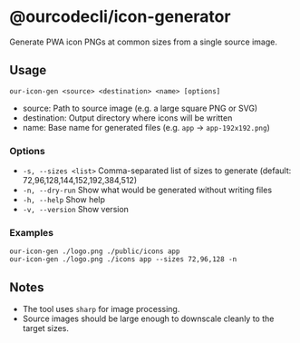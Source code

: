 # @ourcodecli/icon-generator

Generate PWA icon PNGs at common sizes from a single source image.

## Usage

```
our-icon-gen <source> <destination> <name> [options]
```

- source: Path to source image (e.g. a large square PNG or SVG)
- destination: Output directory where icons will be written
- name: Base name for generated files (e.g. `app` -> `app-192x192.png`)

### Options

- `-s, --sizes <list>` Comma-separated list of sizes to generate (default: 72,96,128,144,152,192,384,512)
- `-n, --dry-run` Show what would be generated without writing files
- `-h, --help` Show help
- `-v, --version` Show version

### Examples

```
our-icon-gen ./logo.png ./public/icons app
our-icon-gen ./logo.png ./icons app --sizes 72,96,128 -n
```

## Notes

- The tool uses `sharp` for image processing.
- Source images should be large enough to downscale cleanly to the target sizes.

